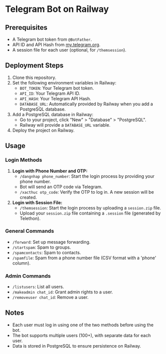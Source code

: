 # Telegram Bot on Railway

## Prerequisites
- A Telegram bot token from `@BotFather`.
- API ID and API Hash from [my.telegram.org](https://my.telegram.org).
- A session file for each user (optional, for `/themsession`).

## Deployment Steps
1. Clone this repository.
2. Set the following environment variables in Railway:
   - `BOT_TOKEN`: Your Telegram bot token.
   - `API_ID`: Your Telegram API ID.
   - `API_HASH`: Your Telegram API Hash.
   - `DATABASE_URL`: Automatically provided by Railway when you add a PostgreSQL database.
3. Add a PostgreSQL database in Railway:
   - Go to your project, click "New" > "Database" > "PostgreSQL".
   - Railway will provide a `DATABASE_URL` variable.
4. Deploy the project on Railway.

## Usage
### Login Methods
1. **Login with Phone Number and OTP:**
   - `/dangnhap phone_number`: Start the login process by providing your phone number.
   - Bot will send an OTP code via Telegram.
   - `/xacthuc otp_code`: Verify the OTP to log in. A new session will be created.
2. **Login with Session File:**
   - `/themsession`: Start the login process by uploading a `session.zip` file.
   - Upload your `session.zip` file containing a `.session` file (generated by Telethon).

### General Commands
- `/forward`: Set up message forwarding.
- `/startspam`: Spam to groups.
- `/spamcontacts`: Spam to contacts.
- `/spamfile`: Spam from a phone number file (CSV format with a 'phone' column).

### Admin Commands
- `/listusers`: List all users.
- `/makeadmin chat_id`: Grant admin rights to a user.
- `/removeuser chat_id`: Remove a user.

## Notes
- Each user must log in using one of the two methods before using the bot.
- The bot supports multiple users (100+), with separate data for each user.
- Data is stored in PostgreSQL to ensure persistence on Railway.
